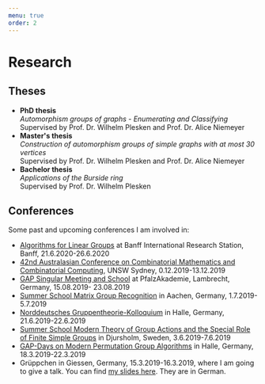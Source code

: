 ```yaml
---
menu: true
order: 2
---
```


# Research

## Theses
* **PhD thesis**    
 *Automorphism groups of graphs - Enumerating and Classifying*
    Supervised by Prof. Dr. Wilhelm Plesken and Prof. Dr. Alice Niemeyer
* **Master's thesis**     
  *Construction of automorphism groups of simple graphs with at most 30 vertices*    
  Supervised by Prof. Dr. Wilhelm Plesken and Prof. Dr. Alice Niemeyer
* **Bachelor thesis**  
  *Applications of the Burside ring*  
  Supervised by Prof. Dr. Wilhelm Plesken

## Conferences
Some past and upcoming conferences I am involved in: 
* [Algorithms for Linear Groups](https://www.birs.ca/events/2020/5-day-workshops/20w5040) at Banff International Research Station, Banff, 21.6.2020-26.6.2020
* [42nd Australasian Conference on Combinatorial Mathematics and Combinatorial
Computing](https://conferences.maths.unsw.edu.au/event/3/), UNSW Sydney, 0.12.2019-13.12.2019
* [GAP Singular Meeting and School](https://opendreamkit.org/meetings/2019-04-02-GAPSingularMeeting/) at
PfalzAkademie, Lambrecht, Germany, 15.08.2019- 23.08.2019
* [Summer School Matrix Group Recognition](https://lbfm-rwth.github.io/Summer-School-MGRP/) in Aachen, Germany, 1.7.2019-5.7.2019
* [Norddeutsches Gruppentheorie-Kolloquium](https://algebra.mathematik.uni-halle.de/ndgk_2019/) in Halle,
Germany, 21.6.2019-22.6.2019
* [Summer School Modern Theory of Group Actions and the Special Role of Finite Simple Groups](https://ewmems2019mli.sciencesconf.org/) in Djursholm, Sweden, 3.6.2019-7.6.2019
* [GAP-Days on Modern Permutation Group Algorithms](https://www.gapdays.de/gapdays2019-spring/) in Halle, Germany, 18.3.2019-22.3.2019
* Grüppchen in Giessen, Germany, 15.3.2019-16.3.2019, where I am going to give a talk. You can find [my slides here]({{site.url}}/assets/Grueppchen_2019_Bernhardt.pdf). They are in German.
